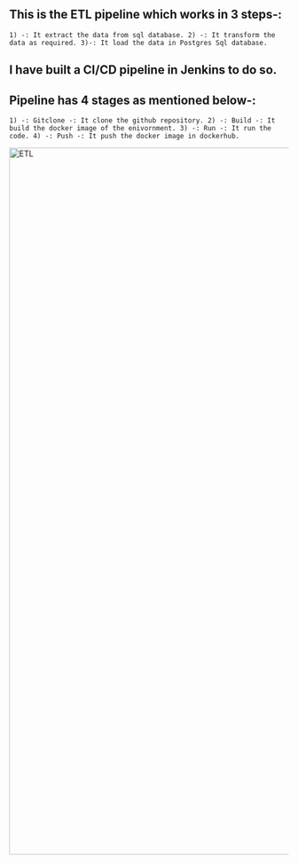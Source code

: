 ## This is the ETL pipeline which works in 3 steps-:

` 1) -: It extract the data from sql database.
2) -: It transform the data as required.
3)-: It load the data in Postgres Sql database. `

## I have built a CI/CD pipeline in Jenkins to do so. 

## Pipeline has 4 stages as mentioned below-:

` 1) -: Gitclone -: It clone the github repository.
2) -: Build -: It build the docker image of the enivornment.
3) -: Run -: It run the code.
4) -: Push -: It push the docker image in dockerhub. `

<img width="1275" alt="ETL" src="https://github.com/user-attachments/assets/44bdd6df-b20f-4e00-b95b-e1846dcdc9fd" />

